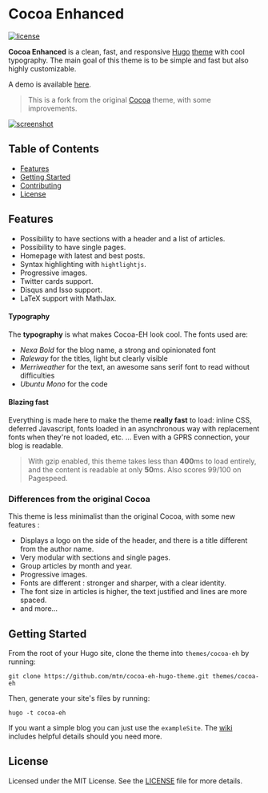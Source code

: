 # Cocoa Enhanced

[![license](https://img.shields.io/github/license/mashape/apistatus.svg)](https://github.com/mtn/cocoa-eh-hugo-theme/blob/master/LICENSE)

**Cocoa Enhanced** is a clean, fast, and responsive [Hugo](http://gohugo.io) [theme](https://github.com/spf13/hugoThemes/) with cool typography. The main goal of this theme is to be simple and fast but also highly customizable.

A demo is available [here](https://kodewolf.com).

> This is a fork from the original [Cocoa](https://www.github.com/nishanths/cocoa-hugo-theme) theme, with some improvements.

[![screenshot](https://raw.githubusercontent.com/mtn/cocoa-eh-hugo-theme/master/images/screenshot.png)](https://raw.githubusercontent.com/mtn/cocoa-eh-hugo-theme/master/images/screenshot.png)

## Table of Contents

* [Features](#features)
* [Getting Started](#getting-started)
* [Contributing](#contributing)
* [License](#license)

## Features

* Possibility to have sections with a header and a list of articles.
* Possibility to have single pages.
* Homepage with latest and best posts.
* Syntax highlighting with `hightlightjs`.
* Progressive images.
* Twitter cards support.
* Disqus and Isso support.
* LaTeX support with MathJax.

#### Typography

The **typography** is what makes Cocoa-EH look cool. The fonts used are:

* *Nexa Bold* for the blog name, a strong and opinionated font
* *Raleway* for the titles, light but clearly visible
* *Merriweather* for the text, an awesome sans serif font to read without difficulties
* *Ubuntu Mono* for the code

#### Blazing fast

Everything is made here to make the theme **really fast** to load: inline CSS, deferred Javascript, fonts loaded in an asynchronous way with replacement fonts when they're not loaded, etc. ... Even with a GPRS connection, your blog is readable.

> With gzip enabled, this theme takes less than **400**ms to load entirely, and the content is readable at only **50**ms. Also scores 99/100 on Pagespeed.

### Differences from the original Cocoa

This theme is less minimalist than the original Cocoa, with some new features :

* Displays a logo on the side of the header, and there is a title different from the author name.
* Very modular with sections and single pages.
* Group articles by month and year.
* Progressive images.
* Fonts are different : stronger and sharper, with a clear identity.
* The font size in articles is higher, the text justified and lines are more spaced.
* and more...

## Getting Started 

From the root of your Hugo site, clone the theme into `themes/cocoa-eh` by running:

````
git clone https://github.com/mtn/cocoa-eh-hugo-theme.git themes/cocoa-eh
````

Then, generate your site's files by running:

````
hugo -t cocoa-eh
````

If you want a simple blog you can just use the `exampleSite`. The [wiki](https://github.com/mtn/cocoa-eh-hugo-theme/wiki) includes helpful details should you need more.

## License

Licensed under the MIT License. See the [LICENSE](https://github.com/mtn/cocoa-eh-hugo-theme/blob/master/LICENSE) file for more details.
